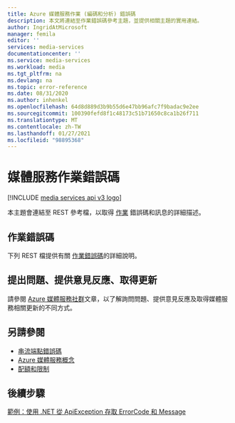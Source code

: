 ```yaml
---
title: Azure 媒體服務作業 (編碼和分析) 錯誤碼
description: 本文將連結至作業錯誤碼參考主題，並提供相關主題的實用連結。
author: IngridAtMicrosoft
manager: femila
editor: ''
services: media-services
documentationcenter: ''
ms.service: media-services
ms.workload: media
ms.tgt_pltfrm: na
ms.devlang: na
ms.topic: error-reference
ms.date: 08/31/2020
ms.author: inhenkel
ms.openlocfilehash: 64d8d889d3b9b55d6e47bb96afc7f9badac9e2ee
ms.sourcegitcommit: 100390fefd8f1c48173c51b71650c8ca1b26f711
ms.translationtype: MT
ms.contentlocale: zh-TW
ms.lasthandoff: 01/27/2021
ms.locfileid: "98895368"
---
```

# <a name="media-services-job-error-codes"></a>媒體服務作業錯誤碼

[!INCLUDE [media services api v3 logo](./includes/v3-hr.md)]

本主題會連結至 REST 參考檔，以取得 [作業](transforms-jobs-concept.md) 錯誤碼和訊息的詳細描述。

## <a name="job-error-codes"></a>作業錯誤碼

下列 REST 檔提供有關 [作業錯誤碼](/rest/api/media/jobs/get#joberrorcode)的詳細說明。

## <a name="ask-questions-give-feedback-get-updates"></a>提出問題、提供意見反應、取得更新

請參閱 [Azure 媒體服務社群](media-services-community.md)文章，以了解詢問問題、提供意見反應及取得媒體服務相關更新的不同方式。

## <a name="see-also"></a>另請參閱

- [串流端點錯誤碼](streaming-endpoint-error-codes.md)
- [Azure 媒體服務概念](concepts-overview.md)
- [配額和限制](limits-quotas-constraints.md)

## <a name="next-steps"></a>後續步驟

[範例：使用 .NET 從 ApiException 存取 ErrorCode 和 Message](configure-connect-dotnet-howto.md#connect-to-the-net-client)
